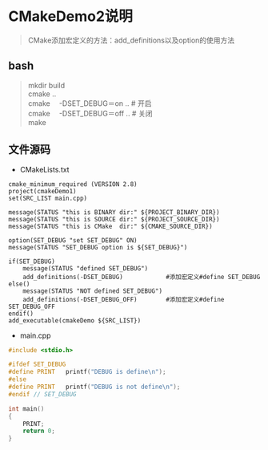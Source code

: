 # CMakeDemo2说明
> CMake添加宏定义的方法：add_definitions以及option的使用方法
## bash
> mkdir build <br/>
> cmake .. <br/>
> cmake 　-DSET_DEBUG＝on ..  # 开启 <br/>
> cmake 　-DSET_DEBUG＝off .. # 关闭 <br/>
> make <br/>

## 文件源码
- CMakeLists.txt
```
cmake_minimum_required (VERSION 2.8)
project(cmakeDemo1)
set(SRC_LIST main.cpp)

message(STATUS "this is BINARY dir:" ${PROJECT_BINARY_DIR})
message(STATUS "this is SOURCE dir:" ${PROJECT_SOURCE_DIR})
message(STATUS "this is CMake  dir:" ${CMAKE_SOURCE_DIR})

option(SET_DEBUG "set SET_DEBUG" ON)
message(STATUS "SET_DEBUG option is ${SET_DEBUG}")

if(SET_DEBUG)
    message(STATUS "defined SET_DEBUG")
	add_definitions(-DSET_DEBUG)            #添加宏定义#define SET_DEBUG
else()
    message(STATUS "NOT defined SET_DEBUG")
	add_definitions(-DSET_DEBUG_OFF)        #添加宏定义#define SET_DEBUG_OFF
endif()
add_executable(cmakeDemo ${SRC_LIST})

```

- main.cpp
```c++
#include <stdio.h>

#ifdef SET_DEBUG
#define PRINT	printf("DEBUG is define\n");
#else
#define PRINT	printf("DEBUG is not define\n");
#endif // SET_DEBUG

int main()
{
	PRINT;
	return 0;
}

```